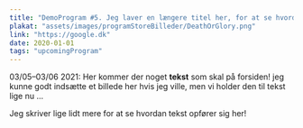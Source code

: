 ```yaml
---
title: "DemoProgram #5. Jeg laver en længere titel her, for at se hvordan den breaker"
plakat: "assets/images/programStoreBilleder/DeathOrGlory.png"
link: "https://google.dk"
date: 2020-01-01
tags: "upcomingProgram"
---
```


03/05&ndash;03/06 2021: Her kommer der noget **tekst** som skal på forsiden! jeg kunne godt indsætte et billede her hvis jeg ville, men vi holder den til tekst lige nu ...  

Jeg skriver lige lidt mere for at se hvordan tekst opfører sig her!